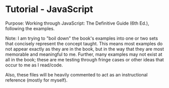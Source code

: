 # Tutorial - JavaScript

Purpose: 
Working through JavaScript: The Definitive Guide (6th Ed.), following the examples.

Note: I am trying to "boil down" the book's examples into one or two sets that concisely represent the concept taught. This means most examples do not appear exactly as they are in the book, but in the way that they are most memorable and meaningful to me. Further, many examples may not exist at all in the book; these are me  testing through fringe cases or other ideas that occur to me as I read/code.

Also, these files will be heavily commented to act as an instructional reference (mostly for myself). 
